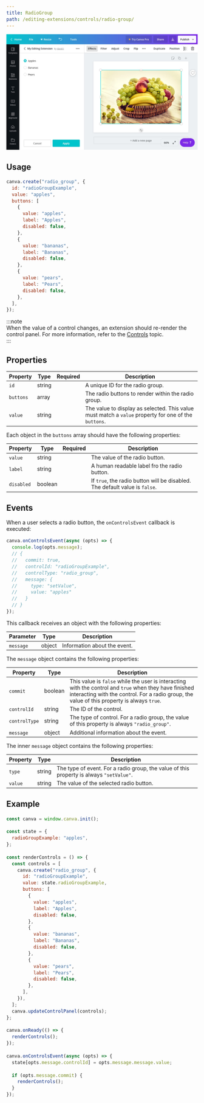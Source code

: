 ```yaml
---
title: RadioGroup
path: /editing-extensions/controls/radio-group/
---
```


![](images/e7cd68ec87.jpg)

## Usage

```javascript
canva.create("radio_group", {
  id: "radioGroupExample",
  value: "apples",
  buttons: [
    {
      value: "apples",
      label: "Apples",
      disabled: false,
    },
    {
      value: "bananas",
      label: "Bananas",
      disabled: false,
    },
    {
      value: "pears",
      label: "Pears",
      disabled: false,
    },
  ],
});
```

:::note  
 When the value of a control changes, an extension should re-render the control panel. For more information, refer to the [Controls](./#managing-the-state-of-controls.md) topic.  
:::

## Properties

| Property  | Type   | Required | Description                                                                                          |
| --------- | ------ | :------: | ---------------------------------------------------------------------------------------------------- |
| `id`      | string | <Tick /> | A unique ID for the radio group.                                                                     |
| `buttons` | array  | <Tick /> | The radio buttons to render within the radio group.                                                  |
| `value`   | string |          | The value to display as selected. This value must match a `value` property for one of the `buttons`. |

Each object in the `buttons` array should have the following properties:

| Property   | Type    | Required | Description                                                                 |
| ---------- | ------- | :------: | --------------------------------------------------------------------------- |
| `value`    | string  | <Tick /> | The value of the radio button.                                              |
| `label`    | string  | <Tick /> | A human readable label fro the radio button.                                |
| `disabled` | boolean |          | If `true`, the radio button will be disabled. The default value is `false`. |

## Events

When a user selects a radio button, the `onControlsEvent` callback is executed:

```javascript
canva.onControlsEvent(async (opts) => {
  console.log(opts.message);
  // {
  //   commit: true,
  //   controlId: "radioGroupExample",
  //   controlType: "radio_group",
  //   message: {
  //     type: "setValue",
  //     value: "apples"
  //   }
  // }
});
```

This callback receives an object with the following properties:

| Parameter | Type   | Description                  |
| --------- | ------ | ---------------------------- |
| `message` | object | Information about the event. |

The `message` object contains the following properties:

| Property      | Type    | Description                                                                                                                                                                                           |
| ------------- | ------- | ----------------------------------------------------------------------------------------------------------------------------------------------------------------------------------------------------- |
| `commit`      | boolean | This value is `false` while the user is interacting with the control and `true` when they have finished interacting with the control. For a radio group, the value of this property is always `true`. |
| `controlId`   | string  | The ID of the control.                                                                                                                                                                                |
| `controlType` | string  | The type of control. For a radio group, the value of this property is always `"radio_group"`.                                                                                                         |
| `message`     | object  | Additional information about the event.                                                                                                                                                               |

The inner `message` object contains the following properties:

| Property | Type   | Description                                                                              |
| -------- | ------ | ---------------------------------------------------------------------------------------- |
| `type`   | string | The type of event. For a radio group, the value of this property is always `"setValue"`. |
| `value`  | string | The value of the selected radio button.                                                  |

## Example

```javascript
const canva = window.canva.init();

const state = {
  radioGroupExample: "apples",
};

const renderControls = () => {
  const controls = [
    canva.create("radio_group", {
      id: "radioGroupExample",
      value: state.radioGroupExample,
      buttons: [
        {
          value: "apples",
          label: "Apples",
          disabled: false,
        },
        {
          value: "bananas",
          label: "Bananas",
          disabled: false,
        },
        {
          value: "pears",
          label: "Pears",
          disabled: false,
        },
      ],
    }),
  ];
  canva.updateControlPanel(controls);
};

canva.onReady(() => {
  renderControls();
});

canva.onControlsEvent(async (opts) => {
  state[opts.message.controlId] = opts.message.message.value;

  if (opts.message.commit) {
    renderControls();
  }
});
```
